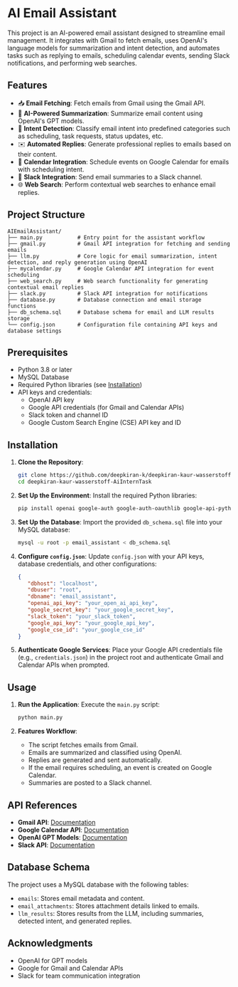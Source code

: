 # AI Email Assistant

This project is an AI-powered email assistant designed to streamline email management. It integrates with Gmail to fetch emails, uses OpenAI's language models for summarization and intent detection, and automates tasks such as replying to emails, scheduling calendar events, sending Slack notifications, and performing web searches. 

## Features

- 📥 **Email Fetching**: Fetch emails from Gmail using the Gmail API.
- 🤖 **AI-Powered Summarization**: Summarize email content using OpenAI's GPT models.
- 🧠 **Intent Detection**: Classify email intent into predefined categories such as scheduling, task requests, status updates, etc.
- ✉️ **Automated Replies**: Generate professional replies to emails based on their content.
- 📅 **Calendar Integration**: Schedule events on Google Calendar for emails with scheduling intent.
- 💬 **Slack Integration**: Send email summaries to a Slack channel.
- 🌐 **Web Search**: Perform contextual web searches to enhance email replies.

## Project Structure

```
AIEmailAssistant/
├── main.py           # Entry point for the assistant workflow
├── gmail.py          # Gmail API integration for fetching and sending emails
├── llm.py            # Core logic for email summarization, intent detection, and reply generation using OpenAI
├── mycalendar.py     # Google Calendar API integration for event scheduling
├── web_search.py     # Web search functionality for generating contextual email replies
├── slack.py          # Slack API integration for notifications
├── database.py       # Database connection and email storage functions
├── db_schema.sql     # Database schema for email and LLM results storage
└── config.json       # Configuration file containing API keys and database settings
```

## Prerequisites

- Python 3.8 or later
- MySQL Database
- Required Python libraries (see [Installation](#installation))
- API keys and credentials:
  - OpenAI API key
  - Google API credentials (for Gmail and Calendar APIs)
  - Slack token and channel ID
  - Google Custom Search Engine (CSE) API key and ID

## Installation

1. **Clone the Repository**:
   ```bash
   git clone https://github.com/deepkiran-k/deepkiran-kaur-wasserstoff-AiInternTask.git
   cd deepkiran-kaur-wasserstoff-AiInternTask
   ```

2. **Set Up the Environment**:
   Install the required Python libraries:
   ```bash
   pip install openai google-auth google-auth-oauthlib google-api-python-client mysql-connector-python requests
   ```

3. **Set Up the Database**:
   Import the provided `db_schema.sql` file into your MySQL database:
   ```bash
   mysql -u root -p email_assistant < db_schema.sql
   ```

4. **Configure `config.json`**:
   Update `config.json` with your API keys, database credentials, and other configurations:
   ```json
   {
      "dbhost": "localhost",
      "dbuser": "root",
      "dbname": "email_assistant",
      "openai_api_key": "your_open_ai_api_key",
      "google_secret_key": "your_google_secret_key",
      "slack_token": "your_slack_token",
      "google_api_key": "your_google_api_key",
      "google_cse_id": "your_google_cse_id"
   }
   ```

5. **Authenticate Google Services**:
   Place your Google API credentials file (e.g., `credentials.json`) in the project root and authenticate Gmail and Calendar APIs when prompted.

## Usage

1. **Run the Application**:
   Execute the `main.py` script:
   ```bash
   python main.py
   ```

2. **Features Workflow**:
   - The script fetches emails from Gmail.
   - Emails are summarized and classified using OpenAI.
   - Replies are generated and sent automatically.
   - If the email requires scheduling, an event is created on Google Calendar.
   - Summaries are posted to a Slack channel.

## API References

- **Gmail API**: [Documentation](https://developers.google.com/gmail/api)
- **Google Calendar API**: [Documentation](https://developers.google.com/calendar)
- **OpenAI GPT Models**: [Documentation](https://platform.openai.com/docs/)
- **Slack API**: [Documentation](https://api.slack.com/)

## Database Schema

The project uses a MySQL database with the following tables:
- `emails`: Stores email metadata and content.
- `email_attachments`: Stores attachment details linked to emails.
- `llm_results`: Stores results from the LLM, including summaries, detected intent, and generated replies.


## Acknowledgments

- OpenAI for GPT models
- Google for Gmail and Calendar APIs
- Slack for team communication integration
